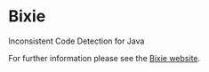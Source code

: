 Bixie
=====

Inconsistent Code Detection for Java

For further information please see the [Bixie website](csl.sri.com/projects/bixie/).
